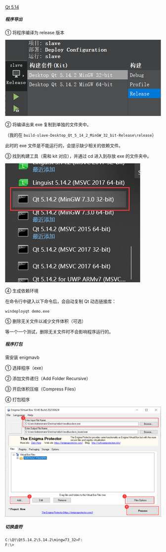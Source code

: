 [Qt 5.14](https://download.qt.io/archive/qt/5.14/) 

##### 程序导出

① 将程序编译为 release 版本

![1](.assets/README/1.png)

② 将编译出来 exe 复制到单独的文件夹中。

（我的在 `build-slave-Desktop_Qt_5_14_2_MinGW_32_bit-Release\release`）

此时的 exe 文件是不能运行的，会提示缺少相关的依赖文件。

③ 找到构建工具（需和 kit 对应），并通过 cd 进入到存放 exe 的文件夹中。

![2](.assets/README/2.png)

④ 生成依赖环境

在命令行中键入以下命令后，会自动复制 Qt 动态链接库：

```shell
windeployqt demo.exe
```

⑤ 删除无关文件以减少文件体积（可选）

等一个一个测试，删除无关文件时不会影响程序运行的。

##### 程序打包

需安装 enigmavb

① 选择程序（exe）

② 添加文件递归（Add Folder Recursive）

③ 开启体积压缩（Compress Files）

④ 打包程序

![3](.assets/README/3.png)

##### 切换盘符

```
C:\Qt\Qt5.14.2\5.14.2\mingw73_32>F:
F:\>
```

